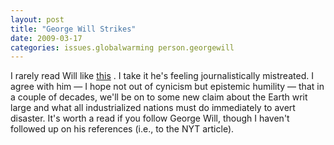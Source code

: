 ```yaml
---
layout: post
title: "George Will Strikes"
date: 2009-03-17
categories: issues.globalwarming person.georgewill
---
```


I rarely read Will like 
[this](http://www.statesman.com/opinion/content/editorial/stories/03/01/0301will_edit.html)
. I take it he's feeling journalistically mistreated. I agree with him &mdash; I
hope not out of cynicism but epistemic humility &mdash; that in a couple of
decades, we'll be on to some new claim about the Earth writ large and what all
industrialized nations must do immediately to avert disaster. It's worth a read
if you follow George Will, though I haven't followed up on his references (i.e.,
to the NYT
article).